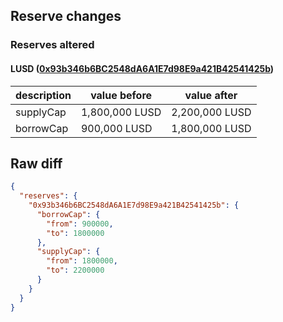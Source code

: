 ## Reserve changes

### Reserves altered

#### LUSD ([0x93b346b6BC2548dA6A1E7d98E9a421B42541425b](https://arbiscan.io/address/0x93b346b6BC2548dA6A1E7d98E9a421B42541425b))

| description | value before | value after |
| --- | --- | --- |
| supplyCap | 1,800,000 LUSD | 2,200,000 LUSD |
| borrowCap | 900,000 LUSD | 1,800,000 LUSD |


## Raw diff

```json
{
  "reserves": {
    "0x93b346b6BC2548dA6A1E7d98E9a421B42541425b": {
      "borrowCap": {
        "from": 900000,
        "to": 1800000
      },
      "supplyCap": {
        "from": 1800000,
        "to": 2200000
      }
    }
  }
}
```